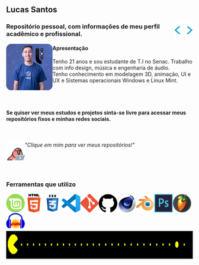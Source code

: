 ## Lucas Santos
<img align="right" width="50" height="50" src=".\img\htmltags.gif">

### Repositório pessoal, com informações de meu perfil acadêmico e profissional.

<img align="left" width="125" height="125" src=".\img\lucas.png">

#### Apresentação 

Tenho 21 anos e sou estudante de T.I no Senac. Trabalho com info design, música e engenharia de áudio. <br>
Tenho conhecimento em modelagem 3D, animação, UI e UX e Sistemas operacionais Windows e Linux Mint.<br>
<br><br><br>


#### Se quiser ver meus estudos e projetos sinta-se livre para acessar meus repositórios fixos e minhas redes sociais.
<br><br>
<a href="https://github.com/Lucas-Santos-Da-Silva?tab=repositories"><img align="left" width="50" height="50" src=".\img\parrot.gif"></a>
<i >"Clique em mim para ver meus repositórios!"</i>
<br><br>

<br><br>

### Ferramentas que utilizo
<img align="left" width="50" height="50" src=".\img\linuxmint.png">
<img align="left" width="50" height="50" src=".\img\html5.png">
<img align="left" width="50" height="50" src=".\img\css3.png">
<img align="left" width="50" height="50" src=".\img\vscode.png">
<img align="left" width="50" height="50" src=".\img\git.png">
<img align="left" width="50" height="50" src=".\img\github.png">
<img align="left" width="50" height="50" src=".\img\Cinema4d.png">
<img align="left" width="50" height="50" src=".\img\blender.png">
<img align="left" width="50" height="50" src=".\img\ps.png">
<img align="left" width="50" height="50" src=".\img\flstudio.png">
<img align="left" width="50" height="50" src=".\img\audacity.png">
<br><br><br>
<img align="center" width="1000" height="75" src=".\img\pacman.gif">
